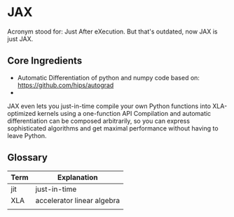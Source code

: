 # JAX
Acronym stood for: Just After eXecution. But that's outdated, now JAX is just JAX.

## Core Ingredients
- Automatic Differentiation of python and numpy code based on:
https://github.com/hips/autograd
- 




JAX even lets you just-in-time compile your own Python functions into XLA-optimized kernels using a one-function API
Compilation and automatic differentiation can be composed arbitrarily, so you can express sophisticated algorithms and get maximal performance without having to leave Python.

## Glossary
| Term | Explanation                |
| ---- | -------------------------- |
| jit  | just-in-time               |
| XLA  | accelerator linear algebra |
|      |                            |


